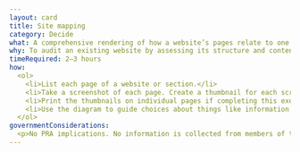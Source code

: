 ```yaml
---
layout: card
title: Site mapping
category: Decide
what: A comprehensive rendering of how a website’s pages relate to one another.
why: To audit an existing website by assessing its structure and content. Site maps also help you plan and organize the contents of a new website prior to wireframing and building it.
timeRequired: 2–3 hours
how:
  <ol>
    <li>List each page of a website or section.</li>
    <li>Take a screenshot of each page. Create a thumbnail for each screenshot.</li>
    <li>Print the thumbnails on individual pages if completing this exercise in person. Remote teams can use a shared whiteboard tool. Arrange the page thumbnails into a hierarchical diagram. Focus on the logical relationships between pages. If you're evaluating an existing website, focus more on these relationships than on the URL structure. If some pages function as sub-pages to another, the site map should reflect that.</li>
    <li>Use the diagram to guide choices about things like information architecture and URL structures.</li>
  </ol>
governmentConsiderations:
  <p>No PRA implications. No information is collected from members of the public.</p>
---
```

